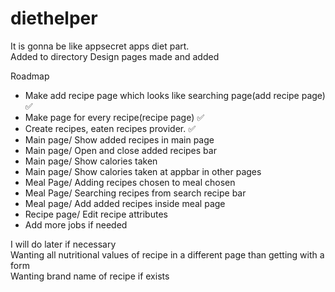 # diethelper
  
It is gonna be like appsecret apps diet part.  
Added to directory
Design pages made and added


Roadmap

- Make add recipe page which looks like searching page(add recipe page)  ✅  
- Make page for every recipe(recipe page)  ✅  
- Create recipes, eaten recipes provider.  ✅  
- Main page/ Show added recipes in main page  
- Main page/ Open and close added recipes bar  
- Main page/ Show calories taken  
- Main page/ Show calories taken at appbar in other pages  
- Meal Page/ Adding recipes chosen to meal chosen  
- Meal Page/ Searching recipes from search recipe bar  
- Meal page/ Add added recipes inside meal page  
- Recipe page/ Edit recipe attributes  
- Add more jobs if needed  


I will do later if necessary  
Wanting all nutritional values of recipe in a different page than getting with a form  
Wanting brand name of recipe if exists  
